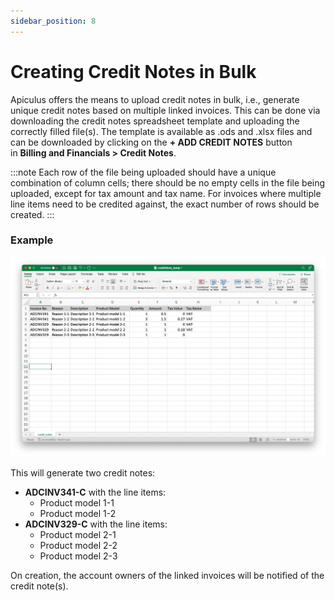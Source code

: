```yaml
---
sidebar_position: 8
---
```

# Creating Credit Notes in Bulk

Apiculus offers the means to upload credit notes in bulk, i.e., generate unique credit notes based on multiple linked invoices. This can be done via downloading the credit notes spreadsheet template and uploading the correctly filled file(s). The template is available as .ods and .xlsx files and can be downloaded by clicking on the **+ ADD CREDIT NOTES** button in **Billing and Financials > Credit Notes**.

:::note
Each row of the file being uploaded should have a unique combination of column cells; there should be no empty cells in the file being uploaded, except for tax amount and tax name. For invoices where multiple line items need to be credited against, the exact number of rows should be created.
:::

### Example

![Creating Credit Notes in Bulk](img/CreatingCreditNotesinBulk.png)

This will generate two credit notes:

- **ADCINV341-C** with the line items:
    - Product model 1-1
    - Product model 1-2
- **ADCINV329-C** with the line items:
    - Product model 2-1
    - Product model 2-2
    - Product model 2-3

On creation, the account owners of the linked invoices will be notified of the credit note(s).